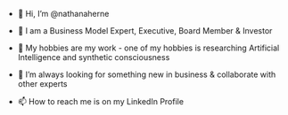 - 👋 Hi, I’m @nathanaherne

- 💪 I am a Business Model Expert, Executive, Board Member & Investor

- 🌱 My hobbies are my work - one of my hobbies is researching Artificial Intelligence and synthetic consciousness

- 💞️ I’m always looking for something new in business & collaborate with other experts

- 📫 How to reach me is on my LinkedIn Profile

<!---
nathanaherne/nathanaherne is a ✨ special ✨ repository because its `README.md` (this file) appears on your GitHub profile.
You can click the Preview link to take a look at your changes.
--->
